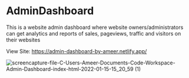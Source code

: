 # AdminDashboard
This is a website admin dashboard where website owners/administrators can get analytics and reports of sales, pageviews, traffic and visitors on their websites

View Site: https://admin-dashboard-by-ameer.netlify.app/

![screencapture-file-C-Users-Ameer-Documents-Code-Workspace-Admin-Dashboard-index-html-2022-01-15-15_20_59 (1)](https://user-images.githubusercontent.com/76779409/149625622-c3c5c73e-f633-40c9-9448-72f23308c387.png)
    
